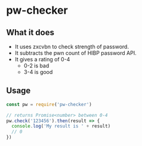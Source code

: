 # pw-checker

## What it does

* It uses zxcvbn to check strength of password.
* It subtracts the pwn count of HIBP password API.
* It gives a rating of 0-4
  * 0-2 is bad
  * 3-4 is good

## Usage

```javascript
const pw = require('pw-checker')

// returns Promise<number> between 0-4
pw.check('123456').then(result => {
  console.log('My result is ' + result)
  // 0
})
```
